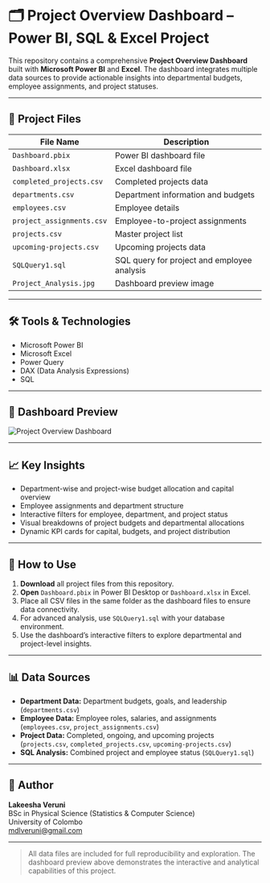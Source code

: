 # 🗂️ Project Overview Dashboard – Power BI, SQL & Excel Project

This repository contains a comprehensive **Project Overview Dashboard** built with **Microsoft Power BI** and **Excel**. The dashboard integrates multiple data sources to provide actionable insights into departmental budgets, employee assignments, and project statuses.

---

## 🧾 Project Files

| File Name                  | Description                                      |
|----------------------------|--------------------------------------------------|
| `Dashboard.pbix`           | Power BI dashboard file                          |
| `Dashboard.xlsx`           | Excel dashboard file                             |
| `completed_projects.csv`   | Completed projects data                          |
| `departments.csv`          | Department information and budgets               |
| `employees.csv`            | Employee details                                 |
| `project_assignments.csv`  | Employee-to-project assignments                  |
| `projects.csv`             | Master project list                              |
| `upcoming-projects.csv`    | Upcoming projects data                           |
| `SQLQuery1.sql`            | SQL query for project and employee analysis      |
| `Project_Analysis.jpg`     | Dashboard preview image                          |

---

## 🛠 Tools & Technologies

- Microsoft Power BI
- Microsoft Excel
- Power Query
- DAX (Data Analysis Expressions)
- SQL

---

## 📸 Dashboard Preview

![Project Overview Dashboard](https://pplx-res.cloudinary.com/image/private/user_uploads/71256132/0f50db5f-e5b3-4efc-a8d8-e36de2e03cd3/Project_Analysis.jpg)

---

## 📈 Key Insights

- Department-wise and project-wise budget allocation and capital overview
- Employee assignments and department structure
- Interactive filters for employee, department, and project status
- Visual breakdowns of project budgets and departmental allocations
- Dynamic KPI cards for capital, budgets, and project distribution

---

## 🧠 How to Use

1. **Download** all project files from this repository.
2. **Open** `Dashboard.pbix` in Power BI Desktop or `Dashboard.xlsx` in Excel.
3. Place all CSV files in the same folder as the dashboard files to ensure data connectivity.
4. For advanced analysis, use `SQLQuery1.sql` with your database environment.
5. Use the dashboard’s interactive filters to explore departmental and project-level insights.

---

## 📊 Data Sources

- **Department Data:** Department budgets, goals, and leadership (`departments.csv`)
- **Employee Data:** Employee roles, salaries, and assignments (`employees.csv`, `project_assignments.csv`)
- **Project Data:** Completed, ongoing, and upcoming projects (`projects.csv`, `completed_projects.csv`, `upcoming-projects.csv`)
- **SQL Analysis:** Combined project and employee status (`SQLQuery1.sql`)

---

## 📍 Author

**Lakeesha Veruni**  
BSc in Physical Science (Statistics & Computer Science)  
University of Colombo  
mdlveruni@gmail.com

---

> All data files are included for full reproducibility and exploration. The dashboard preview above demonstrates the interactive and analytical capabilities of this project.
